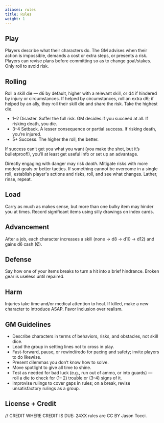```yaml
---
aliases: rules
title: Rules
weight: 1
---
```

## Play
Players describe what their characters do. The GM advises when their action is impossible, demands a cost or extra steps, or presents a risk. Players can revise plans before committing so as to change goal/stakes. Only roll to avoid risk.

## Rolling
Roll a skill die — d6 by default, higher with a relevant skill, or d4 if hindered by injury or circumstances. If helped by circumstances, roll an extra d6; if helped by an ally, they roll their skill die and share the risk. Take the highest die.
- 1–2 Disaster. Suffer the full risk. GM decides if you succeed at all. If risking death, you die.
- 3–4 Setback. A lesser consequence or partial success. If risking death, you’re injured.
- 5+ Success. The higher the roll, the better.

If success can’t get you what you want (you make the shot, but it’s bulletproof!), you’ll at least get useful info or set up an advantage.

Directly engaging with danger may risk *death*. Mitigate risks with more modest goals or better tactics. If something cannot be overcome in a single roll, establish player's actions and risks, roll, and see what changes. Lather, rinse, repeat.

## Load
Carry as much as makes sense, but more than one bulky item may hinder you at times. Record significant items using silly drawings on index cards.

## Advancement
After a job, each character increases a skill (none → d8 → d10 → d12) and gains d6 cash (₡).

## Defense
Say how one of your items breaks to turn a hit into a brief hindrance. Broken gear is useless until repaired.

## Harm
Injuries take time and/or medical attention to heal. If killed, make a new character to introduce ASAP. Favor inclusion over realism.

## GM Guidelines
- Describe characters in terms of behaviors, risks, and obstacles, not skill dice.
- Lead the group in setting lines not to cross in play.
- Fast-forward, pause, or rewind/redo for pacing and safety; invite players to do likewise.
- Present dilemmas you don’t know how to solve.
- Move spotlight to give all time to shine.
- Test as needed for bad luck (e.g., run out of ammo, or into guards) — roll a die to check for (1– 2) trouble or (3–4) signs of it.
- Improvise rulings to cover gaps in rules; on a break, revise unsatisfactory rulings as a group.

## License + Credit
// CREDIT WHERE CREDIT IS DUE: 24XX rules are CC BY Jason Tocci.